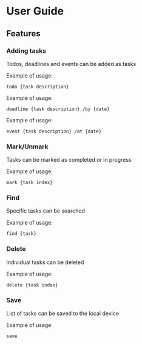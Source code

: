 # User Guide

## Features 

### Adding tasks

Todos, deadlines and events can be added as tasks

Example of usage:

```
todo {task description}
```

Example of usage:

```
deadline {task description} /by {date}
```

Example of usage:

```
event {task description} /at {date}
```

### Mark/Unmark

Tasks can be marked as completed or in progress

Example of usage:

```
mark {task index}
```

### Find

Specific tasks can be searched

Example of usage:

```
find {task}
```

### Delete

Individual tasks can be deleted

Example of usage:

```
delete {task index}
```

### Save

List of tasks can be saved to the local device

Example of usage:

```
save
```

